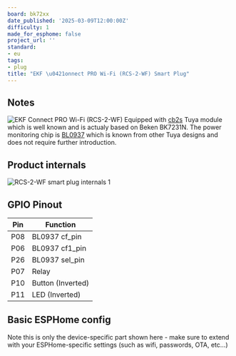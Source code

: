 ```yaml
---
board: bk72xx
date_published: '2025-03-09T12:00:00Z'
difficulty: 1
made_for_esphome: false
project_url: ''
standard:
- eu
tags:
- plug
title: "EKF \u0421onnect PRO Wi-Fi (RCS-2-WF) Smart Plug"
---
```


## Notes

![EKF Сonnect PRO Wi-Fi (RCS-2-WF)](0.jpg)
Equipped with [cb2s](https://developer.tuya.com/en/docs/iot/cb2s-module-datasheet?id=Kafgfsa2aaypq) Tuya module which is well known and is actualy
based on Beken BK7231N.
The power monitoring chip is [BL0937](https://developer.tuya.com/en/docs/iot-device-dev/Electricity-statistics?id=Kaunfo4am6icc) which is known from other
Tuya designs and does not require further introduction.

## Product internals

![RCS-2-WF smart plug internals 1](1.jpg)

## GPIO Pinout

| Pin   | Function          |
| ----- | ----------------- |
| P08   | BL0937 cf_pin     |
| P06   | BL0937 cf1_pin    |
| P26   | BL0937 sel_pin    |
| P07   | Relay             |
| P10   | Button (Inverted) |
| P11   | LED (Inverted)    |

## Basic ESPHome config

Note this is only the device-specific part shown here - make sure to extend with your ESPHome-specific settings (such as wifi, passwords, OTA, etc...)